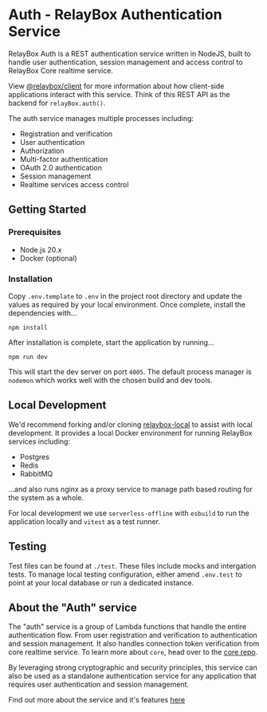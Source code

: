 # Auth - RelayBox Authentication Service

RelayBox Auth is a REST authentication service written in NodeJS, built to handle user authentication, session management and access control to RelayBox Core realtime service.

View [@relaybox/client](https://relaybox.net/docs/api-reference/relaybox-client/auth) for more information about how client-side applications interact with this service. Think of this REST API as the backend for `relayBox.auth()`.

The auth service manages multiple processes including:

- Registration and verification
- User authentication
- Authorization
- Multi-factor authentication
- OAuth 2.0 authentication
- Session management
- Realtime services access control

## Getting Started

### Prerequisites

- Node.js 20.x
- Docker (optional)

### Installation

Copy `.env.template` to `.env` in the project root directory and update the values as required by your local environment. Once complete, install the dependencies with...

```
npm install
```

After installation is complete, start the application by running...

```
npm run dev
```

This will start the dev server on port `4005`. The default process manager is `nodemon` which works well with the chosen build and dev tools.

## Local Development

We'd recommend forking and/or cloning [relaybox-local](https://github.com/relaybox/relaybox-local) to assist with local development. It provides a local Docker environment for running RelayBox services including:

- Postgres
- Redis
- RabbitMQ

...and also runs nginx as a proxy service to manage path based routing for the system as a whole.

For local development we use `serverless-offline` with `esbuild` to run the application locally and `vitest` as a test runner.

## Testing

Test files can be found at `./test`. These files include mocks and intergation tests. To manage local testing configuration, either amend `.env.test` to point at your local database or run a dedicated instance.

## About the "Auth" service

The "auth" service is a group of Lambda functions that handle the entire authentication flow. From user registration and verification to authentication and session management. It also handles connection token verification from core realtime service. To learn more about `core`, head over to the [core repo](https://github.com/relaybox/core).

By leveraging strong cryptographic and security principles, this service can also be used as a standalone authentication service for any application that requires user authentication and session management.

Find out more about the service and it's features [here](https://relaybox.net/docs/authentication/live-auth)
